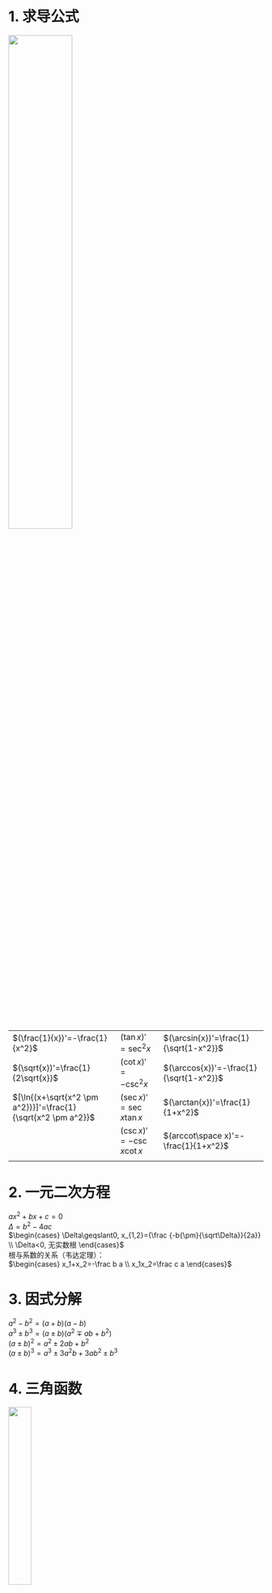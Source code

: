 # 1. 求导公式
<div>
<img src="./res/secondary-review-1.png" width="50%" />
</div>

|  |  |  |
|--|--|--|
| $(\frac{1}{x})'=-\frac{1}{x^2}$ | $(\tan{x})'=\sec^2{x}$ | $(\arcsin{x})'=\frac{1}{\sqrt{1-x^2}}$ |
| $(\sqrt{x})'=\frac{1}{2\sqrt{x}}$ | $(\cot{x})'=-\csc^2{x}$ | $(\arccos{x})'=-\frac{1}{\sqrt{1-x^2}}$ |
| $[\ln{(x+\sqrt{x^2 \pm a^2})}]'=\frac{1}{\sqrt{x^2 \pm a^2}}$ | $(\sec{x})'=\sec{x}\tan{x}$ | $(\arctan{x})'=\frac{1}{1+x^2}$ |
|  | $(\csc{x})'=-\csc{x}\cot{x}$ | $(arccot\space x)'=-\frac{1}{1+x^2}$ |
|  |  |  |
# 2. 一元二次方程
$ax^2+bx+c=0$  
$\Delta=b^2-4ac$  
$\begin{cases}
\Delta\geqslant0, x_{1,2}={\frac {-b{\pm}{\sqrt\Delta}}{2a}}   \\
   \Delta<0, 无实数根
\end{cases}$  
根与系数的关系（韦达定理）：  
$\begin{cases}
x_1+x_2=-\frac b a  \\
x_1x_2=\frac c a  
\end{cases}$
# 3. 因式分解
$a^2-b^2=(a+b)(a-b)$  
$a^3\pm b^3=(a\pm b)(a^2\mp ab+b^2)$  
$(a\pm b)^2=a^2\pm 2ab+b^2$  
$(a\pm b)^3=a^3\pm 3a^2b+3ab^2\pm b^3$  
# 4. 三角函数
<div>
<img src="./res/secondary-review-2.png" width="30%" />
</div>

```
正弦，sin，sine [saɪn]
余弦，cos，cosine [ˈkəʊsaɪn]
正切，tan，tangent [ˈtændʒənt]
余切，cot，cotangent
正割，sec，secant [ˈsiːkənt]
余割，csc，cosecant
```
## 4.1. 常用结果
|  |  |  |  |  |  |
|--|--|--|--|--|--|
|  | $0$ | $\frac{\pi}{6}(30°)$ | $\frac{\pi}{4}(45°)$ | $\frac{\pi}{3}(60°)$ | $\frac{\pi}{2}(90°)$ |
| $\sin$  | $0$ | $\frac{1}{2}$ | $\frac{\sqrt{2}}{2}$ | $\frac{\sqrt{3}}{2}$ | $1$ |
| $\cos$  | $1$ | $\frac{\sqrt{3}}{2}$ | $\frac{\sqrt{2}}{2}$ | $\frac{1}{2}$ | $0$ |
| $\tan$  | $0$ | $\frac{\sqrt{3}}{3}$ | $1$ | $\sqrt{3}$ | $\infty$ |
| $\cot$  | $\infty$ | $\sqrt{3}$ | $1$ | $\frac{\sqrt{3}}{3}$ | $0$ |
|  |  |  |  |  |  |
## 4.2. 基本转化
|  |  |
|--|--|
| $\sin x=\frac{1}{\csc x}$ | $\sin^2 x+\cos^2 x=1$ |
| $\cos x=\frac{1}{\sec x}$ | $\tan^2 x+1=\sec^2 x$ |
| $\tan x=\frac{1}{\cot x}$ | $1+\cot^2 x=\csc^2 x$ |
|  |  |

<img src="./res/secondary-review-3.png" width="50%" />

<img src="./res/secondary-review-4.png" width="50%" />

<img src="./res/secondary-review-5.png" width="50%" />

## 4.3. 二倍角公式
$\begin{cases}
\sin2x=2\sin{x}\cos{x} \implies \sin{x}=\frac{2\tan{\frac{x}{2}}}{1+\tan^2\frac{x}{2}} \\
\cos2x=\cos^2x-\sin^2x \implies \begin{cases}
\sin^2x=\frac{1-\cos2x}{2} \\
\cos^2x=\frac{1+\cos2x}{2} \\
\cos{x}=\frac{1-\tan^2\frac{x}{2}}{1+\tan^2\frac{x}{2}}
\end{cases}
\end{cases}$
## 4.4. 和差化积
$\begin{cases}
\sin a+\sin b=2\sin(\frac{a+b}{2})cos(\frac{a-b}{2}) \\
\sin a-\sin b=2\cos(\frac{a+b}{2})sin(\frac{a-b}{2}) \\
\cos a+\cos b=2\cos(\frac{a+b}{2})cos(\frac{a-b}{2}) \\
\cos a-\cos b=-2\sin(\frac{a+b}{2})sin(\frac{a-b}{2}) \\
\end{cases}$
## 4.5. 积化和差
令$\begin{cases} x=\frac{a+b}{2} \\ y=\frac{a-b}{2} \end{cases}$两者加减可得$\begin{cases} a=x+y \\ b=x-y \end{cases}$然后代入和差化积即可推导出积化和差：  

$\begin{cases}
\sin x\cos y=\frac{1}{2}[\sin(x+y)+\sin(x-y)] \\
\cos x\sin y=\frac{1}{2}[\sin(x+y)-\sin(x-y)] \\
\cos x\cos y=\frac{1}{2}[\cos(x+y)+\cos(x-y)] \\
\sin x\sin y=-\frac{1}{2}[\cos(x+y)-\cos(x-y)] \\
\end{cases}$  

口诀：
1. 同名函数取余弦
2. 正弦相乘取负号
3. 异名函数取正弦
4. 余弦在后要相加

积化和差的四个公式，后两者加减和前两者加减，可以推导出：  

$\begin{cases}
\sin(x+y)=\sin x\cos y+\cos x\sin y \\
\sin(x-y)=\sin x\cos y-\cos x\sin y \\
\cos(x+y)=\cos x\cos y-\sin x\sin y \\
\cos(x-y)=\cos x\cos y+\sin x\sin y
\end{cases}$ 

$\begin{cases}
\tan(x+y)=\frac{\tan{x}+\tan{y}}{1-\tan{x}\tan{y}} \\
\tan(x-y)=\frac{\tan{x}-\tan{y}}{1+\tan{x}\tan{y}} \\
\end{cases}$  

## 4.6. 正弦反函数转换
>二重积分交互次序时需要用到  
* $x_1$ 位于第1象限：$x_1=\arcsin y$
* $x_2$ 位于第2象限：$x_1=\pi-\arcsin y$
* $x_3$ 位于第3象限：$x_1=\pi-\arcsin y$
* $x_4$ 位于第4象限：$x_1=2\pi+\arcsin y$

# 5. 极坐标
极坐标转化为直角坐标：$\begin{cases} x=r\cos\theta \\ y=r\sin\theta \end{cases}$  
直角坐标转化为极坐标：$\begin{cases} r=\sqrt{x^2+y^2} \\ \theta=\arctan\frac{y}{x} \end{cases}$  

# 6. 对称性判断
* 直角坐标系
   1. $-x$ 代替 $x$，表达式不变 $\implies$ 关于 $y$ 轴对称
   2. $-y$ 代替 $y$，表达式不变 $\implies$ 关于 $x$ 轴对称
   3. $-x,-y$ 代替 $x,y$，表达式不变 $\implies$ 关于原点对称
   4. $y,x$ 代替 $x,y$，表达式不变 $\implies$ 关于 $y=x$ 对称
* 极坐标
   1. $-\theta$ 代替 $\theta$，表达式不变 $\implies$ 关于极轴对称
   2. $\pi+\theta$ 代替 $\theta$，表达式不变 $\implies$ 关于极点对称
   2. $\frac{\pi}{2}-\theta$ 代替 $\theta$，表达式不变 $\implies$ 关于 $\theta=\frac{\pi}{4}$ 对称

# 7. 几何
|  |  |  |
|--|--|--|
| 1 | 两点距离 | $d=\sqrt{(x_2-x_1)^2+(y_2-y_1)^2}$ |
| 2 | 点到线距离 | $d=\frac{\|ax_1+by_1+c\|}{\sqrt{a^2+b^2}}$ |
| 3 | 圆的周长 | 方程 $x^2+y^2=r^2$，周长 $C=2\pi r$，面积 $S=\pi r^2$ |
| 4 | 球的面积 | 方程 $x^2+y^2+z^2=r^2$，表面积 $S=4\pi r^2$，体积 $V=\frac{4}{3}\pi r^3$ |
| 5 | 弧长 | $l=r\theta$ |
| 6 | 扇形的面积 | $S=\frac{1}{2}rl=\frac{1}{2}r^2\theta$ |
| 7 | 圆锥的体积 | $\frac{1}{3}\pi r^2h$ |
| 8 | 椭圆 | 方程 $\frac{x^2}{a^2}+\frac{y^2}{b^2}=1$，焦点 $(\pm c,0)$，$c^2=a^2-b^2$，长轴 $2a$，短轴 $2b$，焦距 $2c$，周长 $C=2\pi b+4(a-b)$，面积 $S=\pi ab$ <br> 切线 $\frac{x_0x}{a^2}+\frac{y_0y}{b^2}=1$ |
| 9 | 椭球 | 方程 $\frac{x^2}{a^2}+\frac{y^2}{b^2}+\frac{z^2}{c^2}=1$，体积 $V=\frac{4}{3}\pi abc$ |
| 9 | 双曲线 | $\frac{x^2}{a^2}-\frac{y^2}{b^2}=1$ |
| 11 | 双扭线 | 方程 $(x^2+y^2)^2=2a(x^2-y^2)$，所围图形面积 $S=2a^2$)|
| 12 | 抛物线 | 方程 $y^2=2px$，焦点 $(\frac{p}{2},0)$，准线 $x=-\frac{p}{2}$ |
| 13 | 螺线 | 方程 $\rho =a\theta$ |
| 14 | 心形线 | 方程 $r=a(1-\cos\theta)$，所围图形面积 $S=\frac{3}{2}\pi a^2$ |
| 15 | 摆线 | 方程 $x=a(t-\sin t),\space y=a(1-\cos t)$ |
| 16 | 星形线 | 方程 $x=a\cos^3t,\space y=a\sin^3t$，所围图形面积 $\frac{3}{8}\pi a^2$，绕x轴体积 $\frac{32}{105}\pi a^3$，弧长 $6a$，绕x轴表面积 $\frac{12}{5}\pi a^2$ |
|  |  |  |
# 8. 初等函数化简
|  |
|--|
| $e^{\ln x}=x$ |
| $\ln x+\ln y=\ln(xy)$ |
| $\ln x-\ln y=\ln\frac{x}{y}$ |
| $\ln x^a=a\ln x$ |
| $\log_ax=\frac{\ln x}{\ln a}$ |
|  |

# 9. 数列
## 9.1. 等差数列
1. 通项：$a_n=a_1+(n-1)\cdot d$
   1. 其中 $d$ 为公差
2. 前 $n$ 项的和：$S_n=\frac{n(a_1+a_n)}{2}$
## 9.2. 等比数列
1. 通项：$a_n=a_1\cdot q^{n-1}$
   1. 其中 $q$ 为公比
2. 前 $n$ 项的和：$S_n=\frac{a_1(1-q^n)}{1-q}$
   1. 其中 $q$ 为公比，且 $q\ne 1$
